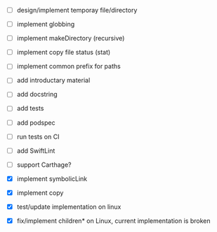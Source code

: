 - [ ] design/implement temporay file/directory
- [ ] implement globbing
- [ ] implement makeDirectory (recursive)
- [ ] implement copy file status (stat)
- [ ] implement common prefix for paths
- [ ] add introductary material
- [ ] add docstring
- [ ] add tests
- [ ] add podspec
- [ ] run tests on CI
- [ ] add SwiftLint
- [ ] support Carthage?

- [x] implement symbolicLink
- [x] implement copy
- [x] test/update implementation on linux
- [x] fix/implement children* on Linux, current implementation is broken

